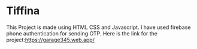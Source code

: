 # Tiffina

This Project is made using HTML CSS and Javascript.
I have used firebase phone authentication for sending OTP.
Here is the link for the project:https://garage345.web.app/
